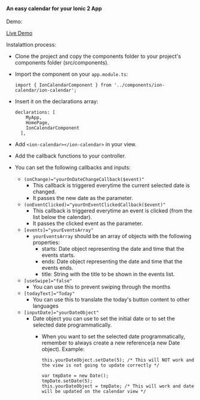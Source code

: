 #### An easy calendar for your Ionic 2 App

Demo:

  [Live Demo](https://rawgit.com/alexandretok/easy-ionic2-calendar/master/demo/lab.html)


Instalattion process:

* Clone the project and copy the components folder to your project's components folder (src/components).
* Import the component on your `app.module.ts`:

    ```
    import { IonCalendarComponent } from '../components/ion-calendar/ion-calendar';
    ```
* Insert it on the declarations array:

    ```
    declarations: [
        MyApp,
        HomePage,
        IonCalendarComponent
      ],
    ```

* Add `<ion-calendar></ion-calendar>` in your view.
* Add the callback functions to your controller.

* You can set the following callbacks and inputs:
  * `(onChange)="yourOnDateChangeCallback($event)"`
    * This callback is triggered everytime the current selected date is changed.
    * It passes the new date as the parameter.
  * `(onEventClicked)="yourOnEventClickedCallback($event)"`
    * This callback is triggered everytime an event is clicked (from the list below the calendar).
    * It passes the clicked event as the parameter.
  * `[events]="yourEventsArray"`
    * `yourEventsArray` should be an array of objects with the following properties:
      * starts: Date object representing the date and time that the events starts.
      * ends: Date object representing the date and time that the events ends.
      * title: String with the title to be shown in the events list.
  * `[useSwipe]="false"`
    * You can use this to prevent swiping through the months
  * `[todayText]="Today"`
    * You can use this to translate the today's button content to other languages
  * `[inputDate]="yourDateObject"`
    * Date object you can use to set the initial date or to set the selected date programmatically.
      * When you want to set the selected date programmatically, remember to always create a new reference(a new Date object).
        Example:
                        
        ```
        this.yourDateObject.setDate(5); /* This will NOT work and the view is not going to update correctly */
        
        var tmpDate = new Date();
        tmpDate.setDate(5);
        this.yourDateObject = tmpDate; /* This will work and date will be updated on the calendar view */
        ```

